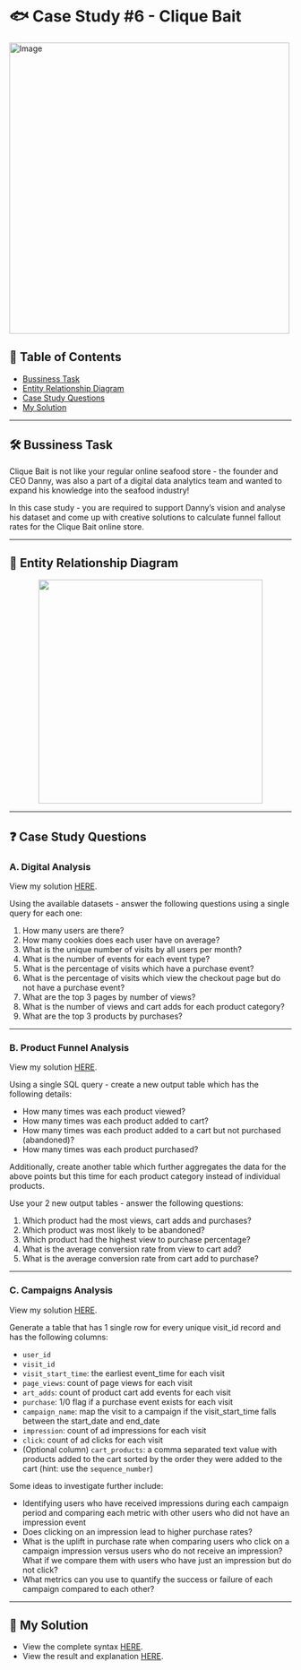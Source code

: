 # 🐟 Case Study #6 - Clique Bait

<img src="https://user-images.githubusercontent.com/81607668/134615258-d1108e0d-0816-4cd7-a972-d45580f82352.png" alt="Image" width="500" height="520">

## 📕 Table of Contents
* [Bussiness Task](https://github.com/qanhnn12/8-Week-SQL-Challenge/tree/main/Case%20Study%20%236%20-%20Clique%20Bait#%EF%B8%8F-bussiness-task)
* [Entity Relationship Diagram](https://github.com/qanhnn12/8-Week-SQL-Challenge/tree/main/Case%20Study%20%236%20-%20Clique%20Bait#-entity-relationship-diagram)
* [Case Study Questions](https://github.com/qanhnn12/8-Week-SQL-Challenge/tree/main/Case%20Study%20%236%20-%20Clique%20Bait#-case-study-questions)
* [My Solution](https://github.com/qanhnn12/8-Week-SQL-Challenge/tree/main/Case%20Study%20%236%20-%20Clique%20Bait#-my-solution)

---
## 🛠️ Bussiness Task
Clique Bait is not like your regular online seafood store - the founder and CEO Danny, was also a part of a digital data analytics team and wanted 
  to expand his knowledge into the seafood industry!

In this case study - you are required to support Danny’s vision and analyse his dataset and come up with 
  creative solutions to calculate funnel fallout rates for the Clique Bait online store.

---
## 🔐 Entity Relationship Diagram
<p align="center">
<img src="https://github.com/qanhnn12/8-Week-SQL-Challenge/blob/main/IMG/e6.PNG" align="center ="800" height="400"">

---
## ❓ Case Study Questions
### A. Digital Analysis
View my solution [HERE](https://github.com/qanhnn12/8-Week-SQL-Challenge/blob/main/Case%20Study%20%236%20-%20Clique%20Bait/Solution/A.%20Digital%20Analysis.md).

Using the available datasets - answer the following questions using a single query for each one:
1. How many users are there?
2. How many cookies does each user have on average?
3. What is the unique number of visits by all users per month?
4. What is the number of events for each event type?
5. What is the percentage of visits which have a purchase event?
6. What is the percentage of visits which view the checkout page but do not have a purchase event?
7. What are the top 3 pages by number of views?
8. What is the number of views and cart adds for each product category?
9. What are the top 3 products by purchases?

---
### B. Product Funnel Analysis
View my solution [HERE](https://github.com/qanhnn12/8-Week-SQL-Challenge/blob/main/Case%20Study%20%236%20-%20Clique%20Bait/Solution/B.%20Product%20Funnel%20Analysis.md).

Using a single SQL query - create a new output table which has the following details:
  * How many times was each product viewed?
  * How many times was each product added to cart?
  * How many times was each product added to a cart but not purchased (abandoned)?
  * How many times was each product purchased?
  
Additionally, create another table which further aggregates the data for the above points but this time for each product category instead of individual products.

Use your 2 new output tables - answer the following questions:
1. Which product had the most views, cart adds and purchases?
2. Which product was most likely to be abandoned?
3. Which product had the highest view to purchase percentage?
4. What is the average conversion rate from view to cart add?
5. What is the average conversion rate from cart add to purchase?

---
### C. Campaigns Analysis
View my solution [HERE](https://github.com/qanhnn12/8-Week-SQL-Challenge/blob/main/Case%20Study%20%236%20-%20Clique%20Bait/Solution/C.%20Campaigns%20Analysis.md).

Generate a table that has 1 single row for every unique visit_id record and has the following columns:
  * `user_id`
  * `visit_id`
  * `visit_start_time`: the earliest event_time for each visit
  * `page_views`: count of page views for each visit
  * `art_adds`: count of product cart add events for each visit
  * `purchase`: 1/0 flag if a purchase event exists for each visit
  * `campaign_name`: map the visit to a campaign if the visit_start_time falls between the start_date and end_date
  * `impression`: count of ad impressions for each visit
  * `click`: count of ad clicks for each visit
  * (Optional column) `cart_products`: a comma separated text value with 
  products added to the cart sorted by the order they were added to the cart (hint: use the `sequence_number`)

Some ideas to investigate further include:
- Identifying users who have received impressions during each campaign period 
and comparing each metric with other users who did not have an impression event
- Does clicking on an impression lead to higher purchase rates?
- What is the uplift in purchase rate when comparing users who click on a campaign impression versus 
users who do not receive an impression? What if we compare them with users who have just an impression but do not click?
- What metrics can you use to quantify the success or failure of each campaign compared to each other?
  
---
## 🚀 My Solution
* View the complete syntax [HERE](https://github.com/qanhnn12/8-Week-SQL-Challenge/tree/main/Case%20Study%20%236%20-%20Clique%20Bait/Syntax).
* View the result and explanation [HERE](https://github.com/qanhnn12/8-Week-SQL-Challenge/tree/main/Case%20Study%20%236%20-%20Clique%20Bait/Solution).
